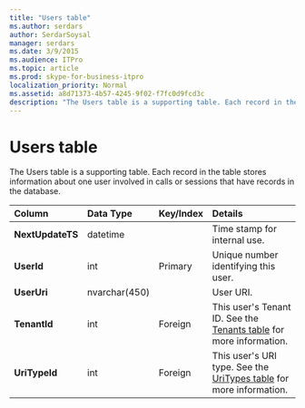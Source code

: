 ```yaml
---
title: "Users table"
ms.author: serdars
author: SerdarSoysal
manager: serdars
ms.date: 3/9/2015
ms.audience: ITPro
ms.topic: article
ms.prod: skype-for-business-itpro
localization_priority: Normal
ms.assetid: a8d71373-4b57-4245-9f02-f7fc0d9fcd3c
description: "The Users table is a supporting table. Each record in the table stores information about one user involved in calls or sessions that have records in the database."
---
```


# Users table
 
The Users table is a supporting table. Each record in the table stores information about one user involved in calls or sessions that have records in the database.
  
|**Column**|**Data Type**|**Key/Index**|**Details**|
|:-----|:-----|:-----|:-----|
|**NextUpdateTS** <br/> |datetime  <br/> ||Time stamp for internal use.  <br/> |
|**UserId** <br/> |int  <br/> |Primary  <br/> |Unique number identifying this user.  <br/> |
|**UserUri** <br/> |nvarchar(450)  <br/> | <br/> |User URI.  <br/> |
|**TenantId** <br/> |int  <br/> |Foreign  <br/> |This user's Tenant ID. See the [Tenants table](tenants.md) for more information. <br/> |
|**UriTypeId** <br/> |int  <br/> |Foreign  <br/> |This user's URI type. See the [UriTypes table](uritypes.md) for more information. <br/> |
   

